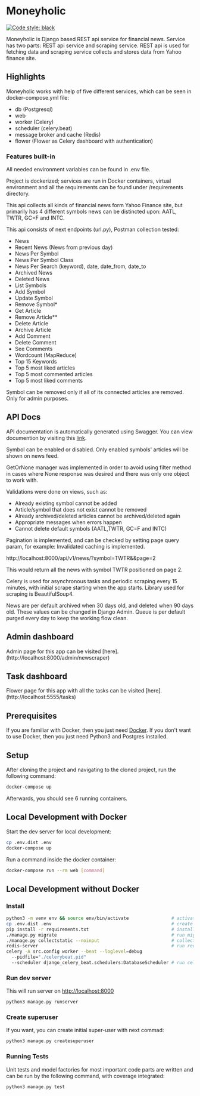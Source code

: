 # Moneyholic

[![Code style: black](https://img.shields.io/badge/code%20style-black-000000.svg)](https://github.com/psf/black)

Moneyholic is Django based REST api service for financial news. Service has two parts: REST api service and scraping service. REST api is used for fetching data and scraping service collects and stores data from Yahoo finance site. 

## Highlights

Moneyholic works with help of five different services, which can be seen in docker-compose.yml file:

- db (Postgresql)
- web
- worker (Celery)
- scheduler (celery.beat)
- message broker and cache (Redis)
- flower (Flower as Celery dashboard with authentication)

### Features built-in

All needed environment variables can be found in .env file.

Project is dockerized; services are run in Docker containers, virtual environment and all the requirements can be found under /requirements directory.

This api collects all kinds of financial news form Yahoo Finance site, but primarily has 4 different symbols news can be
distincted upon: AATL, TWTR, GC=F and INTC.

This api consists of next endpoints (url.py), Postman collection tested:

- News
- Recent News (News from previous day)
- News Per Symbol
- News Per Symbol Class
- News Per Search (keyword), date, date_from, date_to
- Archived News
- Deleted News
- List Symbols
- Add Symbol
- Update Symbol
- Remove Symbol*
- Get Article
- Remove Article**
- Delete Article
- Archive Article
- Add Comment
- Delete Comment
- See Comments
- Wordcount (MapReduce)
- Top 15 Keywords
- Top 5 most liked articles
- Top 5 most commented articles
- Top 5 most liked comments

Symbol can be removed only if all of its connected articles are removed. Only for admin purposes.

## API Docs

API documentation is automatically generated using Swagger. You can view documention by visiting this [link](http://localhost:8000/swagger).

Symbol can be enabled or disabled. Only enabled symbols' articles will be shown on news feed.

GetOrNone manager was implemented in order to avoid using filter method in cases where None response was desired and there was only one object to work with.

Validations were done on views, such as:

- Already existing symbol cannot be added
- Article/symbol that does not exist cannot be removed
- Already archived/deleted articles cannot be archived/deleted again
- Appropriate messages when errors happen
- Cannot delete default symbols (AATL,TWTR, GC=F and INTC)

Pagination is implemented, and can be checked by setting page query param, for example:
Invalidated caching is implemented.

http://localhost:8000/api/v1/news/?symbol=TWTR&&page=2

This would return all the news with symbol TWTR positioned on page 2.

Celery is used for asynchronous tasks and periodic scraping every 15 minutes, with initial scrape starting when the app starts. Library used for scraping is BeautifulSoup4.

News are per default archived when 30 days old, and deleted when 90 days old. These values can be changed in Django Admin.
Queue is per default purged every day to keep the working flow clean.
## Admin dashboard

Admin page for this app can be visited [here].(http://localhost:8000/admin/newscraper)

## Task dashboard
Flower page for this app with all the tasks can be visited [here].(http://localhost:5555/tasks)

## Prerequisites

If you are familiar with Docker, then you just need [Docker](https://docs.docker.com/docker-for-mac/install/). If you don't want to use Docker, then you just need Python3 and Postgres installed.

## Setup

After cloning the project and navigating to the cloned project, run the following command:

```bash
docker-compose up
```
Afterwards, you should see 6 running containers.

## Local Development with Docker

Start the dev server for local development:

```bash
cp .env.dist .env
docker-compose up
```

Run a command inside the docker container:

```bash
docker-compose run --rm web [command]
```

## Local Development without Docker

### Install

```bash
python3 -m venv env && source env/bin/activate                # activate venv
cp .env.dist .env                                             # create .env file and fill-in DB info
pip install -r requirements.txt                               # install py requirements
./manage.py migrate                                           # run migrations
./manage.py collectstatic --noinput                           # collect static files
redis-server                                                  # run redis locally for celery
celery -A src.config worker --beat --loglevel=debug
  --pidfile="./celerybeat.pid"
  --scheduler django_celery_beat.schedulers:DatabaseScheduler # run celery beat and worker
```

### Run dev server

This will run server on [http://localhost:8000](http://localhost:8000)

```bash
python3 manage.py runserver
```

### Create superuser

If you want, you can create initial super-user with next commad:

```bash
python3 manage.py createsuperuser
```

### Running Tests

Unit tests and model factories for most important code parts are written and can be run by the following command, with coverage integrated:

```bash
python3 manage.py test
```

